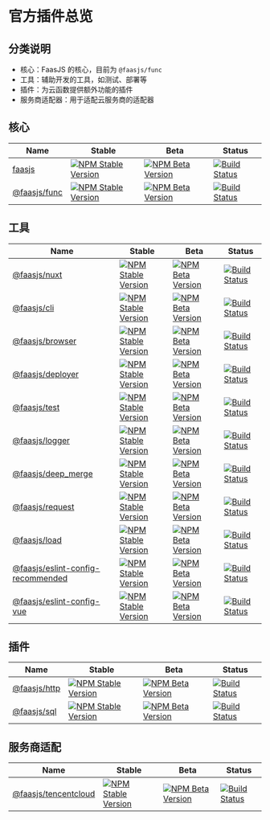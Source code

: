 # 官方插件总览

## 分类说明

* 核心：FaasJS 的核心，目前为 `@faasjs/func`
* 工具：辅助开发的工具，如测试、部署等
* 插件：为云函数提供额外功能的插件
* 服务商适配器：用于适配云服务商的适配器

## 核心

|Name|Stable|Beta|Status|
|---|---|---|---|
|[faasjs](https://github.com/faasjs/faasjs/tree/master/packages/faasjs)|[![NPM Stable Version](https://img.shields.io/npm/v/faasjs/stable.svg)](https://www.npmjs.com/package/faasjs)|[![NPM Beta Version](https://img.shields.io/npm/v/faasjs/beta.svg)](https://www.npmjs.com/package/faasjs)|[![Build Status](https://img.shields.io/travis/com/faasjs/faasjs.svg)](https://travis-ci.com/faasjs/faasjs)|
|[@faasjs/func](https://github.com/faasjs/faasjs/tree/master/packages/func)|[![NPM Stable Version](https://img.shields.io/npm/v/@faasjs/func/stable.svg)](https://www.npmjs.com/package/@faasjs/func)|[![NPM Beta Version](https://img.shields.io/npm/v/@faasjs/func/beta.svg)](https://www.npmjs.com/package/@faasjs/func)|[![Build Status](https://img.shields.io/travis/com/faasjs/func.svg)](https://travis-ci.com/faasjs/func)|

## 工具

|Name|Stable|Beta|Status|
|---|---|---|---|
|[@faasjs/nuxt](https://github.com/faasjs/faasjs/tree/master/packages/nuxt)|[![NPM Stable Version](https://img.shields.io/npm/v/@faasjs/nuxt/stable.svg)](https://www.npmjs.com/package/@faasjs/nuxt)|[![NPM Beta Version](https://img.shields.io/npm/v/@faasjs/nuxt/beta.svg)](https://www.npmjs.com/package/@faasjs/nuxt)|[![Build Status](https://img.shields.io/travis/com/faasjs/nuxt.svg)](https://travis-ci.com/faasjs/nuxt)|
|[@faasjs/cli](https://github.com/faasjs/faasjs/tree/master/packages/cli)|[![NPM Stable Version](https://img.shields.io/npm/v/@faasjs/cli/stable.svg)](https://www.npmjs.com/package/@faasjs/cli)|[![NPM Beta Version](https://img.shields.io/npm/v/@faasjs/cli/beta.svg)](https://www.npmjs.com/package/@faasjs/cli)|[![Build Status](https://img.shields.io/travis/com/faasjs/cli.svg)](https://travis-ci.com/faasjs/cli)|
|[@faasjs/browser](https://github.com/faasjs/faasjs/tree/master/packages/browser)|[![NPM Stable Version](https://img.shields.io/npm/v/@faasjs/browser/stable.svg)](https://www.npmjs.com/package/@faasjs/browser)|[![NPM Beta Version](https://img.shields.io/npm/v/@faasjs/browser/beta.svg)](https://www.npmjs.com/package/@faasjs/browser)|[![Build Status](https://img.shields.io/travis/com/faasjs/browser.svg)](https://travis-ci.com/faasjs/browser)|
|[@faasjs/deployer](https://github.com/faasjs/faasjs/tree/master/packages/deployer)|[![NPM Stable Version](https://img.shields.io/npm/v/@faasjs/deployer/stable.svg)](https://www.npmjs.com/package/@faasjs/deployer)|[![NPM Beta Version](https://img.shields.io/npm/v/@faasjs/deployer/beta.svg)](https://www.npmjs.com/package/@faasjs/deployer)|[![Build Status](https://img.shields.io/travis/com/faasjs/deployer.svg)](https://travis-ci.com/faasjs/deployer)|
|[@faasjs/test](https://github.com/faasjs/faasjs/tree/master/packages/test)|[![NPM Stable Version](https://img.shields.io/npm/v/@faasjs/test/stable.svg)](https://www.npmjs.com/package/@faasjs/test)|[![NPM Beta Version](https://img.shields.io/npm/v/@faasjs/test/beta.svg)](https://www.npmjs.com/package/@faasjs/test)|[![Build Status](https://img.shields.io/travis/com/faasjs/test.svg)](https://travis-ci.com/faasjs/test)|
|[@faasjs/logger](https://github.com/faasjs/faasjs/tree/master/packages/logger)|[![NPM Stable Version](https://img.shields.io/npm/v/@faasjs/logger/stable.svg)](https://www.npmjs.com/package/@faasjs/logger)|[![NPM Beta Version](https://img.shields.io/npm/v/@faasjs/logger/beta.svg)](https://www.npmjs.com/package/@faasjs/logger)|[![Build Status](https://img.shields.io/travis/com/faasjs/logger.svg)](https://travis-ci.com/faasjs/logger)|
|[@faasjs/deep_merge](https://github.com/faasjs/faasjs/tree/master/packages/deep_merge)|[![NPM Stable Version](https://img.shields.io/npm/v/@faasjs/deep_merge/stable.svg)](https://www.npmjs.com/package/@faasjs/deep_merge)|[![NPM Beta Version](https://img.shields.io/npm/v/@faasjs/deep_merge/beta.svg)](https://www.npmjs.com/package/@faasjs/deep_merge)|[![Build Status](https://img.shields.io/travis/com/faasjs/deep_merge.svg)](https://travis-ci.com/faasjs/deep_merge)|
|[@faasjs/request](https://github.com/faasjs/faasjs/tree/master/packages/request)|[![NPM Stable Version](https://img.shields.io/npm/v/@faasjs/request/stable.svg)](https://www.npmjs.com/package/@faasjs/request)|[![NPM Beta Version](https://img.shields.io/npm/v/@faasjs/request/beta.svg)](https://www.npmjs.com/package/@faasjs/request)|[![Build Status](https://img.shields.io/travis/com/faasjs/request.svg)](https://travis-ci.com/faasjs/request)|
|[@faasjs/load](https://github.com/faasjs/faasjs/tree/master/packages/load)|[![NPM Stable Version](https://img.shields.io/npm/v/@faasjs/load/stable.svg)](https://www.npmjs.com/package/@faasjs/load)|[![NPM Beta Version](https://img.shields.io/npm/v/@faasjs/load/beta.svg)](https://www.npmjs.com/package/@faasjs/load)|[![Build Status](https://img.shields.io/travis/com/faasjs/load.svg)](https://travis-ci.com/faasjs/load)|
|[@faasjs/eslint-config-recommended](https://github.com/faasjs/faasjs/tree/master/packages/eslint-config-recommended)|[![NPM Stable Version](https://img.shields.io/npm/v/@faasjs/eslint-config-recommended/stable.svg)](https://www.npmjs.com/package/@faasjs/eslint-config-recommended)|[![NPM Beta Version](https://img.shields.io/npm/v/@faasjs/eslint-config-recommended/beta.svg)](https://www.npmjs.com/package/@faasjs/eslint-config-recommended)|[![Build Status](https://img.shields.io/travis/com/faasjs/eslint-config-recommended.svg)](https://travis-ci.com/faasjs/eslint-config-recommended)|
|[@faasjs/eslint-config-vue](https://github.com/faasjs/faasjs/tree/master/packages/eslint-config-vue)|[![NPM Stable Version](https://img.shields.io/npm/v/@faasjs/eslint-config-vue/stable.svg)](https://www.npmjs.com/package/@faasjs/eslint-config-vue)|[![NPM Beta Version](https://img.shields.io/npm/v/@faasjs/eslint-config-vue/beta.svg)](https://www.npmjs.com/package/@faasjs/eslint-config-vue)|[![Build Status](https://img.shields.io/travis/com/faasjs/eslint-config-vue.svg)](https://travis-ci.com/faasjs/eslint-config-vue)|


## 插件

|Name|Stable|Beta|Status|
|---|---|---|---|
|[@faasjs/http](https://github.com/faasjs/faasjs/tree/master/packages/http)|[![NPM Stable Version](https://img.shields.io/npm/v/@faasjs/http/stable.svg)](https://www.npmjs.com/package/@faasjs/http)|[![NPM Beta Version](https://img.shields.io/npm/v/@faasjs/http/beta.svg)](https://www.npmjs.com/package/@faasjs/http)|[![Build Status](https://img.shields.io/travis/com/faasjs/http.svg)](https://travis-ci.com/faasjs/http)|
|[@faasjs/sql](https://github.com/faasjs/faasjs/tree/master/packages/sql)|[![NPM Stable Version](https://img.shields.io/npm/v/@faasjs/sql/stable.svg)](https://www.npmjs.com/package/@faasjs/sql)|[![NPM Beta Version](https://img.shields.io/npm/v/@faasjs/sql/beta.svg)](https://www.npmjs.com/package/@faasjs/sql)|[![Build Status](https://img.shields.io/travis/com/faasjs/sql.svg)](https://travis-ci.com/faasjs/sql)|

## 服务商适配

|Name|Stable|Beta|Status|
|---|---|---|---|
|[@faasjs/tencentcloud](https://github.com/faasjs/faasjs/tree/master/packages/tencentcloud)|[![NPM Stable Version](https://img.shields.io/npm/v/@faasjs/tencentcloud/stable.svg)](https://www.npmjs.com/package/@faasjs/tencentcloud)|[![NPM Beta Version](https://img.shields.io/npm/v/@faasjs/tencentcloud/beta.svg)](https://www.npmjs.com/package/@faasjs/tencentcloud)|[![Build Status](https://img.shields.io/travis/com/faasjs/tencentcloud.svg)](https://travis-ci.com/faasjs/tencentcloud)|
